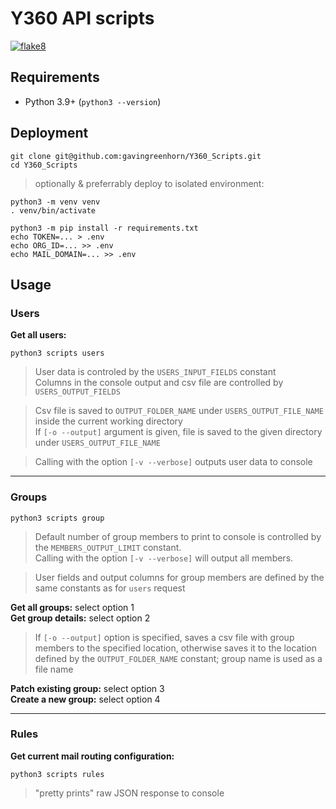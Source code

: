 # Y360 API scripts

[![flake8](https://github.com/gavingreenhorn/Y360_scripts/actions/workflows/Y360_scripts_workflow.yml/badge.svg?event=push)](https://github.com/gavingreenhorn/Y360_scripts/actions/workflows/Y360_scripts_workflow.yml)

## Requirements
 - Python 3.9+ (`python3 --version`)
## Deployment
 `git clone git@github.com:gavingreenhorn/Y360_Scripts.git`  
 `cd Y360_Scripts`  
 > optionally & preferrably deploy to isolated environment:
 ```
 python3 -m venv venv 
 . venv/bin/activate
 ```
 `python3 -m pip install -r requirements.txt`  
 `echo TOKEN=... > .env`  
 `echo ORG_ID=... >> .env`  
 `echo MAIL_DOMAIN=... >> .env`

## Usage
### __Users__
**Get all users:**
```
python3 scripts users
```

> User data is controled by the `USERS_INPUT_FIELDS` constant    
Columns in the console output and csv file are controlled by `USERS_OUTPUT_FIELDS`

> Csv file is saved to `OUTPUT_FOLDER_NAME` under `USERS_OUTPUT_FILE_NAME` inside the current working directory  
If `[-o --output]` argument is given, file is saved to the given directory under `USERS_OUTPUT_FILE_NAME`

> Calling with the option `[-v --verbose]` outputs user data to console 
<hr>

### __Groups__

```
python3 scripts group
```

>Default number of group members to print to console is controlled by the `MEMBERS_OUTPUT_LIMIT` constant.  
Calling with the option `[-v --verbose]` will output all members.

> User fields and output columns for group members are defined by the same constants as for `users` request



**Get all groups:** select option 1  
**Get group details:** select option 2  
> If `[-o --output]` option is specified, saves a csv file with group members to the specified location, otherwise saves it to the location defined by the `OUTPUT_FOLDER_NAME` constant; group name is used as a file name

**Patch existing group:** select option 3  
**Create a new group:** select option 4
<hr>

### __Rules__
**Get current mail routing configuration:**
```
python3 scripts rules
```
>"pretty prints" raw JSON response to console